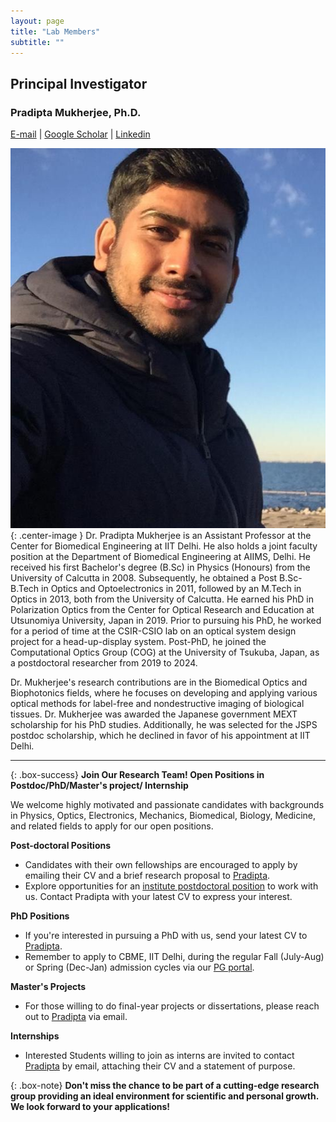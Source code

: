 ```yaml
---
layout: page
title: "Lab Members"
subtitle: ""
---
```


## Principal Investigator

### Pradipta Mukherjee, Ph.D. 

[E-mail](pmukherjee@iitd.ac.in) | [Google Scholar](https://scholar.google.co.jp/citations?hl=en&user=MUwLzbEAAAAJ&view_op=list_works)  | [Linkedin](https://www.linkedin.com/in/pmukherjee-iitd/)

![Mukherjee](/img/Headshot_Mukherjee.jpg){: .center-image }
Dr. Pradipta Mukherjee is an Assistant Professor at the Center for Biomedical Engineering at IIT Delhi. He also holds a joint faculty position at the Department of Biomedical Engineering at AIIMS, Delhi. 
He received his first Bachelor's degree (B.Sc) in Physics (Honours) from the University of Calcutta in 2008. Subsequently, he obtained a Post B.Sc-B.Tech in Optics and Optoelectronics in 2011, followed by an M.Tech in Optics in 2013, both from the University of Calcutta. He earned his PhD in Polarization Optics from the Center for Optical Research and Education at Utsunomiya University, Japan in 2019. 
Prior to pursuing his PhD, he worked for a period of time at the CSIR-CSIO lab on an optical system design project for a head-up-display system. Post-PhD, he joined the Computational Optics Group (COG) at the University of Tsukuba, Japan, as a postdoctoral researcher from 2019 to 2024.

Dr. Mukherjee's research contributions are in the Biomedical Optics and Biophotonics fields, where he focuses on developing and applying various optical methods for label-free and nondestructive imaging of biological tissues. 
Dr. Mukherjee was awarded the Japanese government MEXT scholarship for his PhD studies. Additionally, he was selected for the JSPS postdoc scholarship, which he declined in favor of his appointment at IIT Delhi. 

---------------

{: .box-success}
**Join Our Research Team! Open Positions in Postdoc/PhD/Master's project/ Internship**

We welcome highly motivated and passionate candidates with backgrounds in Physics, Optics, Electronics, Mechanics, Biomedical, Biology, Medicine, and related fields to apply for our open positions.

**Post-doctoral Positions**
- Candidates with their own fellowships are encouraged to apply by emailing their CV and a brief research proposal to [Pradipta](mailto:pmukherjee@iitd.ac.in).
- Explore opportunities for an [institute postdoctoral position](https://home.iitd.ac.in/jobs-iitd/) to work with us. Contact Pradipta with your latest CV to express your interest.

**PhD Positions**
- If you're interested in pursuing a PhD with us, send your latest CV to [Pradipta](mailto:pmukherjee@iitd.ac.in).
- Remember to apply to CBME, IIT Delhi, during the regular Fall (July-Aug) or Spring (Dec-Jan) admission cycles via our [PG portal](https://ecampus.iitd.ac.in/PGADM/login).

**Master's Projects**
- For those willing to do final-year projects or dissertations, please reach out to [Pradipta](mailto:pmukherjee@iitd.ac.in) via email.

**Internships**
- Interested Students willing to join as interns are invited to contact [Pradipta](mailto:pmukherjee@iitd.ac.in) by email, attaching their CV and a statement of purpose.

{: .box-note}
**Don't miss the chance to be part of a cutting-edge research group providing an ideal environment for scientific and personal growth. We look forward to your applications!**
